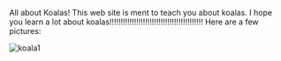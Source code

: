 All about Koalas!
This web site is ment to teach you about koalas.
I hope you learn a lot about koalas!!!!!!!!!!!!!!!!!!!!!!!!!!!!!!!!!!!!!!!!!!
Here are a few pictures:

![koala1](https://upload.wikimedia.org/wikipedia/commons/thumb/4/49/Koala_climbing_tree.jpg/240px-Koala_climbing_tree.jpg)
